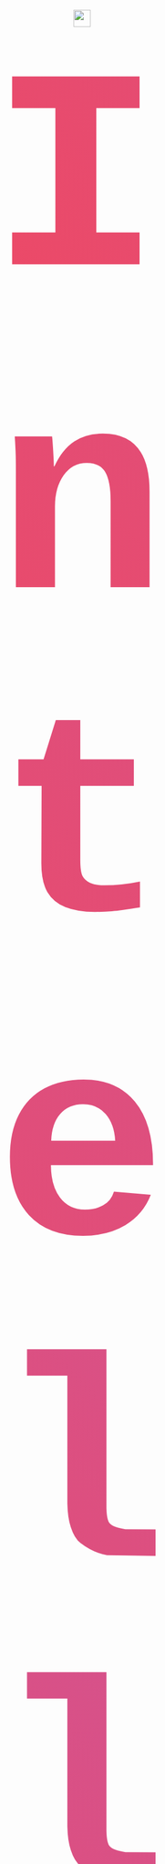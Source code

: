 

<div style='text-align: center; margin-bottom: 5px;'>
    <h2 style='font-size: 500px; font-family: Courier New, monospace;
                    letter-spacing: 2px; text-decoration: none;'>
    <img src="" alt="logo" width="30" height="30">
    <span style='margin-left: -20px;background: linear-gradient(45deg, #ed4965, #c05aaf);
                            -webkit-background-clip: text;
                            -webkit-text-fill-color: transparent;
                            text-shadow: none;'>
                    IntelliCodeEx
</span>
<span>
<sup style='position: relative; top: 5px; color: #ed4965;font-size: -100px;'>by Affine</sup>
</span>
</h2>
</div>


IntelliCodeEx is a code explanation tool powered by LLM (Language Model) that utilizes the open-source Llama-2 7B GGML quantized model. It's designed to provide intelligent explanations for various programming languages. This project builds a Streamlit-based user interface for the proof of concept (POC). It includes a chatbot capable of explaining code in Python, C#, JavaScript, and .NET languages.

## 🎉 Features
1. **Open-Source Model**: IntelliCodeEx leverages an open-source model to provide code explanations, ensuring transparency and accessibility.

2. **Quantized Model Implementation**: To optimize resource usage, the tool utilizes a quantized model, reducing memory and processing requirements.

3. **Chatbot Implementation**: An interactive chatbot is integrated into the tool, allowing users to receive code explanations through a conversational interface.

4. **Data Security**: IntelliCodeEx prioritizes data security, ensuring that sensitive information is handled with utmost care and follows best practices for secure data handling.

5. **On-Premise Solution**: The tool offers an on-premise deployment option, providing control and privacy over your code explanations within your own infrastructure.

6. **Low Cost**: It is cost-effective, offering efficient code explanations without incurring significant expenses.

7. **Easy Customizability**: IntelliCodeEx is designed to be easily customizable to adapt to specific requirements, making it a versatile solution for various use cases.
-------------------------------------------

## 🏃Variants of IntelliCodeEx

1. **Llama-2 7B GGML 4-bit Quantized Model:** This variant uses a 4-bit quantized version of the Llama-2 7B GGML model.

2. **Llama-2 7B Original Model with Self-Quantization Options:** This variant offers the original Llama-2 7B model and includes options for self-quantization.

## 💻 Installation

### A. Llama-2 7B GGML 4-bit Quantized Model

1. Clone the repository:
   ```cmd
   git clone http://xyz.com
   ```

2. Install the required dependencies:
    ```cmd
    pip install -r requirements.txt
    ```
3. Run the following command to start the Streamlit UI:
    ```cmd
    streamlit run app.py
    ```

This will start the IntelliCodeEx chatbot and allow you to explain code in various languages.

